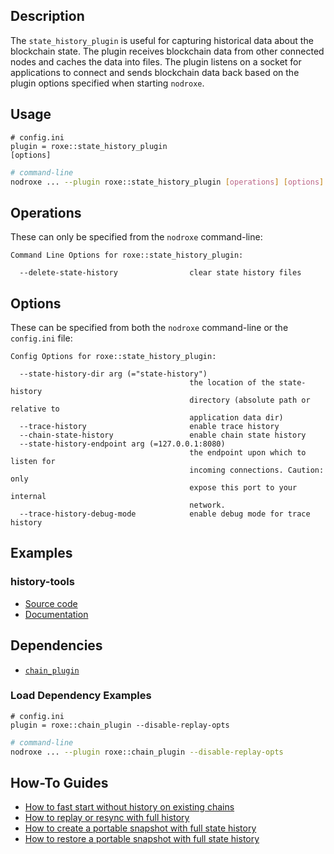 
## Description

The `state_history_plugin` is useful for capturing historical data about the blockchain state. The plugin receives blockchain data from other connected nodes and caches the data into files. The plugin listens on a socket for applications to connect and sends blockchain data back based on the plugin options specified when starting `nodroxe`.

## Usage

```console
# config.ini
plugin = roxe::state_history_plugin
[options]
```
```sh
# command-line
nodroxe ... --plugin roxe::state_history_plugin [operations] [options]
```

## Operations

These can only be specified from the `nodroxe` command-line:

```console
Command Line Options for roxe::state_history_plugin:

  --delete-state-history                clear state history files
```

## Options

These can be specified from both the `nodroxe` command-line or the `config.ini` file:

```console
Config Options for roxe::state_history_plugin:

  --state-history-dir arg (="state-history")
                                        the location of the state-history 
                                        directory (absolute path or relative to
                                        application data dir)
  --trace-history                       enable trace history
  --chain-state-history                 enable chain state history
  --state-history-endpoint arg (=127.0.0.1:8080)
                                        the endpoint upon which to listen for 
                                        incoming connections. Caution: only 
                                        expose this port to your internal 
                                        network.
  --trace-history-debug-mode            enable debug mode for trace history
```

## Examples

### history-tools

  * [Source code](https://github.com/ROXE/history-tools/)
  * [Documentation](https://roxe.github.io/history-tools/)

## Dependencies

* [`chain_plugin`](../chain_plugin/index.md)

### Load Dependency Examples

```console
# config.ini
plugin = roxe::chain_plugin --disable-replay-opts
```
```sh
# command-line
nodroxe ... --plugin roxe::chain_plugin --disable-replay-opts
```

## How-To Guides

* [How to fast start without history on existing chains](10_how-to-fast-start-without-old-history.md)
* [How to replay or resync with full history](20_how-to-replay-or-resync-with-full-history.md)
* [How to create a portable snapshot with full state history](30_how-to-create-snapshot-with-full-history.md)
* [How to restore a portable snapshot with full state history](40_how-to-restore-snapshot-with-full-history.md)
